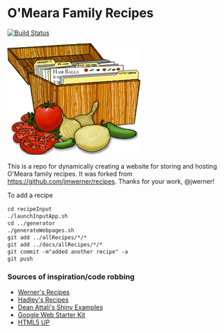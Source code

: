 # O'Meara Family Recipes

[![Build Status](https://travis-ci.org/bomeara/recipes.svg?branch=gh-pages)](https://travis-ci.org/bomeara/recipes)

![Recipe Cards](docs/images/recipe_card.png)

This is a repo for dynamically creating a website for storing and hosting O'Meara family recipes.  It was forked from https://github.com/jmwerner/recipes. Thanks for your work, @jwerner!

To add a recipe

```
cd recipeInput
./launchInputApp.sh
cd ../generator
./generateWebpages.sh
git add ../allRecipes/*/*
git add ../docs/allRecipes/*/*
git commit -m"added another recipe" -a
git push
```

### Sources of inspiration/code robbing
* [Werner's Recipes](https://github.com/jmwerner/recipes)
* [Hadley's Recipes](https://github.com/hadley/recipes)
* [Dean Attali's Shiny Examples](https://github.com/daattali/shiny-server/tree/master/mimic-google-form)
* [Google Web Starter Kit](https://github.com/google/web-starter-kit)
* [HTML5 UP](https://html5up.net/)
